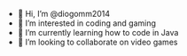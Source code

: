- 👋 Hi, I’m @diogomm2014
- 👀 I’m interested in coding and gaming
- 🌱 I’m currently learning how to code in Java
- 💞️ I’m looking to collaborate on video games
<!---
diogomm2014/diogomm2014 is a ✨ special ✨ repository because its `README.md` (this file) appears on your GitHub profile.
You can click the Preview link to take a look at your changes.
--->
